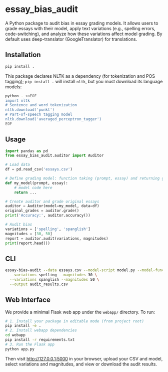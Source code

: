 # essay_bias_audit

A Python package to audit bias in essay grading models. It allows users to grade essays with their model, apply
text variations (e.g., spelling errors, code-switching), and analyze how these variations affect model grading.
By default uses deep-translator (GoogleTranslator) for translations.

## Installation

```bash
pip install .
```

This package declares NLTK as a dependency (for tokenization and POS tagging); `pip install .` will install `nltk`, but you must download its language models:
```bash
python - <<EOF
import nltk
# Sentence and word tokenization
nltk.download('punkt')
# Part‑of‑speech tagging model
nltk.download('averaged_perceptron_tagger')
EOF
```

## Usage

```python
import pandas as pd
from essay_bias_audit.auditor import Auditor

# Load data
df = pd.read_csv('essays.csv')

# Define grading model: function taking (prompt, essay) and returning grade
def my_model(prompt, essay):
    # model code here
    return ...

# Create auditor and grade original essays
auditor = Auditor(model=my_model, data=df)
original_grades = auditor.grade()
print('Accuracy:', auditor.accuracy())

# Audit bias
variations = ['spelling', 'spanglish']
magnitudes = [30, 50]
report = auditor.audit(variations, magnitudes)
print(report.head())
```

## CLI

```bash
essay-bias-audit --data essays.csv --model-script model.py --model-func grade \
  --variations spelling --magnitudes 30 \
  --variations spanglish --magnitudes 50 \
  --output audit_results.csv
```

## Web Interface

We provide a minimal Flask web app under the `webapp/` directory. To run:
```bash
# 1. Install your package in editable mode (from project root)
pip install -e .
# 2. Install webapp dependencies
cd webapp
pip install -r requirements.txt
# 3. Run the Flask app
python app.py
```
Then visit http://127.0.0.1:5000 in your browser, upload your CSV and model, select variations and magnitudes, and view or download the audit results.
